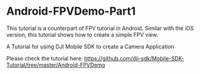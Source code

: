 # Android-FPVDemo-Part1
This tutorial is a counterpart of FPV tutorial in Android. Similar with the iOS version, this tutorial shows how to create a simple FPV view.


A Tutorial for using DJI Mobile SDK to create a Camera Application

Please check the tutorial here: https://github.com/dji-sdk/Mobile-SDK-Tutorial/tree/master/Android-FPVDemo
